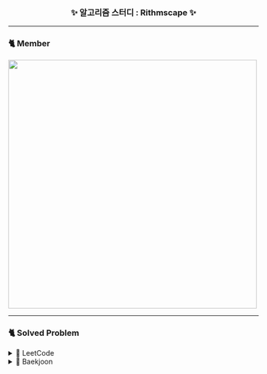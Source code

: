 <h3 align="center"> ✨ 알고리즘 스터디 : Rithmscape  ✨ </h3>

***

### 🐈 Member

<img width="500px;" src="https://user-images.githubusercontent.com/107696895/207762523-06976311-31e1-4b17-88b0-cd9af07a8ec6.png" />

***

### 🐈 Solved Problem
<details>
<summary>📌 LeetCode</summary>
<div markdown="1">

- [Easy](https://github.com/Rithmscape/Algorithm_Bhinney/tree/main/LeetCode/Easy)

</div>
</details>

<details>
<summary>📌 Baekjoon</summary>
<div markdown="2">

- [Bronze](https://github.com/Rithmscape/Algorithm_Bhinney/tree/main/%EB%B0%B1%EC%A4%80/Bronze)


</div>
</details>
